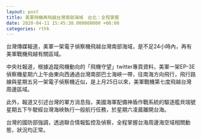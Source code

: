 ```yaml
---
layout: post
title: 美軍飛機再飛越台灣南部海域　台北：全程掌握
date: 2020-04-11 15:45:38.000000000 +08:00
categories: rthk
---
```


台灣傳媒報道，美軍一架電子偵察機飛越台灣南部海域，是不足24小時內，再有美軍戰機飛越有關區域。

中央社報道，根據追蹤飛機動向的「飛機守望」twitter專頁資料，美軍一架EP-3E偵察機星期六上午由東向西通過台灣南部巴士海峽一帶，往南海方向飛行，飛行路線與星期五另一架電子偵察機近似，是上月25日以來，美軍戰機第七度飛越台灣周邊區域。

此外，報道又引述台灣的軍方消息指，美國海軍配備神盾作戰系統的驅逐艦貝瑞號星期五下午駛經台灣海峽執行一般航行任務，於星期六凌晨離開台海。

台灣的國防部強調，透過聯合情報監控及偵察，全程掌握台海周邊海空域相關動態，狀況均正常。
